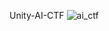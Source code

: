 Unity-AI-CTF
![ai_ctf](https://user-images.githubusercontent.com/46787494/109508718-24f59e80-7a6e-11eb-9dbe-e0f22bae31c5.png)
